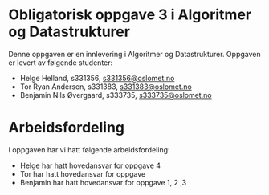 # Obligatorisk oppgave 3 i Algoritmer og Datastrukturer

Denne oppgaven er en innlevering i Algoritmer og Datastrukturer.
Oppgaven er levert av følgende studenter:
* Helge Helland, s331356, s331356@oslomet.no
* Tor Ryan Andersen, s331383, s331383@oslomet.no
* Benjamin Nils Øvergaard, s333735, s333735@oslomet.no

# Arbeidsfordeling

I oppgaven har vi hatt følgende arbeidsfordeling:
* Helge har hatt hovedansvar for oppgave 4
* Tor har hatt hovedansvar for oppgave
* Benjamin har hatt hovedansvar for oppgave 1, 2 ,3